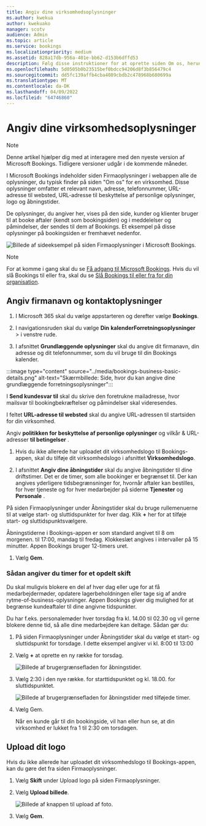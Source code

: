 ```yaml
---
title: Angiv dine virksomhedsoplysninger
ms.author: kwekua
author: kwekuako
manager: scotv
audience: Admin
ms.topic: article
ms.service: bookings
ms.localizationpriority: medium
ms.assetid: 828a17db-956a-401e-bb62-d153b6dffd53
description: Følg disse instruktioner for at oprette siden Om os, herunder firmanavn, adresse, telefonnummer, URL-adresse til websted, logo og åbningstider i Microsoft Bookings.
ms.openlocfilehash: 5d0505b0b23515bef0bdcc94206d8f3b856479c4
ms.sourcegitcommit: dd5fc139affb4cba4089cbdb2c478968b680699a
ms.translationtype: MT
ms.contentlocale: da-DK
ms.lasthandoff: 04/09/2022
ms.locfileid: "64746860"
---
```

# <a name="enter-your-business-information"></a>Angiv dine virksomhedsoplysninger

> [!NOTE]
> Denne artikel hjælper dig med at interagere med den nyeste version af Microsoft Bookings. Tidligere versioner udgår i de kommende måneder.

I Microsoft Bookings indeholder siden Firmaoplysninger i webappen alle de oplysninger, du typisk finder på siden "Om os" for en virksomhed. Disse oplysninger omfatter et relevant navn, adresse, telefonnummer, URL-adresse til websted, URL-adresse til beskyttelse af personlige oplysninger, logo og åbningstider.

De oplysninger, du angiver her, vises på den side, kunder og klienter bruger til at booke aftaler (kendt som bookingsiden) og i meddelelser og påmindelser, der sendes til dem af Bookings. Et eksempel på disse oplysninger på bookingsiden er fremhævet nedenfor.

   ![Billede af sideeksempel på siden Firmaoplysninger i Microsoft Bookings.](../media/bookings-business-info-2.png)

> [!NOTE]
> For at komme i gang skal du se [Få adgang til Microsoft Bookings](get-access.md). Hvis du vil slå Bookings til eller fra, skal du se [Slå Bookings til eller fra for din organisation](turn-bookings-on-or-off.md).

## <a name="provide-business-name-and-contact-information"></a>Angiv firmanavn og kontaktoplysninger

1. I Microsoft 365 skal du vælge appstarteren og derefter vælge **Bookings**.

1. I navigationsruden skal du vælge **Din** **kalenderForretningsoplysninger** >  i venstre rude.

1. I afsnittet **Grundlæggende oplysninger** skal du angive dit firmanavn, din adresse og dit telefonnummer, som du vil bruge til din Bookings kalender.

:::image type="content" source="../media/bookings-business-basic-details.png" alt-text="Skærmbillede: Side, hvor du kan angive dine grundlæggende forretningsoplysninger":::

I **Send kundesvar til** skal du skrive den foretrukne mailadresse, hvor mailsvar til bookingbekræftelser og påmindelser skal videresendes.

I feltet **URL-adresse til websted** skal du angive URL-adressen til startsiden for din virksomhed.

Angiv **politikken for beskyttelse af personlige oplysninger** og vilkår & URL-adresser **til betingelser** .

1. Hvis du ikke allerede har uploadet dit virksomhedslogo til Bookings-appen, skal du tilføje dit virksomhedslogo i afsnittet **Virksomhedslogo**.

1. I afsnittet **Angiv dine åbningstider** skal du angive åbningstider til dine driftstimer. Det er de timer, som alle bookinger er begrænset til. Der kan angives yderligere tidsbegrænsninger for, hvornår aftaler kan bestilles, for hver tjeneste og for hver medarbejder på siderne **Tjenester** og **Personale** .

På siden Firmaoplysninger under Åbningstider skal du bruge rullemenuerne til at vælge start- og sluttidspunkter for hver dag. Klik **+** her for at tilføje start- og sluttidspunktsvælgere.

Åbningstiderne i Bookings-appen er som standard angivet til 8 om morgenen. til 17:00, mandag til fredag. Klokkeslæt angives i intervaller på 15 minutter. Appen Bookings bruger 12-timers uret.

1. Vælg **Gem**.

### <a name="how-to-set-hours-for-a-split-shift"></a>Sådan angiver du timer for et opdelt skift

Du skal muligvis blokere en del af hver dag eller uge for at få medarbejdermøder, opdatere lagerbeholdningen eller tage sig af andre rytme-of-business-oplysninger. Appen Bookings giver dig mulighed for at begrænse kundeaftaler til dine angivne tidspunkter.

Du har f.eks. personalemøder hver torsdag fra kl. 14.00 til 02.30 og vil gerne blokere denne tid, så alle dine medarbejdere kan deltage. Sådan gør du:

1. På siden Firmaoplysninger under Åbningstider skal du vælge et start- og sluttidspunkt for torsdage. I dette eksempel angiver vi kl. 8:00 til 13:00

1. Vælg **+** at oprette en ny række for torsdag.

   ![Billede af brugergrænsefladen for åbningstider.](../media/bookings-split-shift-1.png)

1. Vælg 2:30 i den nye række. for starttidspunktet og kl. 18.00. for sluttidspunktet.

   ![Billede af brugergrænsefladen for åbningstider med tilføjede timer.](../media/bookings-split-shift-hours-1.png)

1. Vælg Gem.

    Når en kunde går til din bookingside, vil han eller hun se, at din virksomhed er lukket fra 1 til 2:30 om torsdagen.

## <a name="upload-your-logo"></a>Upload dit logo

Hvis du ikke allerede har uploadet dit virksomhedslogo til Bookings-appen, kan du gøre det fra siden Firmaoplysninger.

1. Vælg **Skift** under Upload logo på siden Firmaoplysninger.

1. Vælg **Upload billede**.

   ![Billede af knappen til upload af foto.](../media/bookings-upload-photo.png)

1. Vælg **Gem**.

